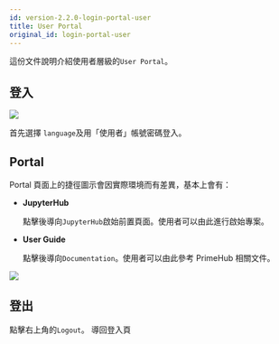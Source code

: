 ```yaml
---
id: version-2.2.0-login-portal-user
title: User Portal
original_id: login-portal-user
---
```


這份文件說明介紹使用者層級的`User Portal`。

## 登入

![](assets/login_1.png)

首先選擇 `language`及用「使用者」帳號密碼登入。

## Portal

Portal 頁面上的捷徑圖示會因實際環境而有差異，基本上會有：

+ **JupyterHub**

    點擊後導向`JupyterHub`啟始前置頁面。使用者可以由此進行啟始專案。

+ **User Guide**

    點擊後導向`Documentation`。使用者可以由此參考 PrimeHub 相關文件。

![](assets/user_portal.png)


## 登出

點擊右上角的`Logout`。 導回登入頁
